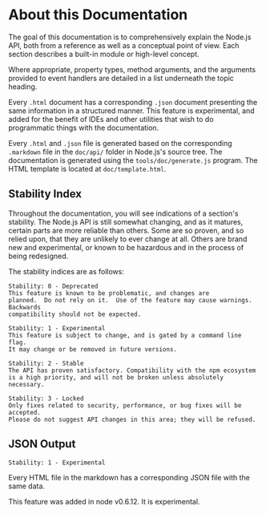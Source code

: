 # About this Documentation

<!-- type=misc -->

The goal of this documentation is to comprehensively explain the Node.js
API, both from a reference as well as a conceptual point of view.  Each
section describes a built-in module or high-level concept.

Where appropriate, property types, method arguments, and the arguments
provided to event handlers are detailed in a list underneath the topic
heading.

Every `.html` document has a corresponding `.json` document presenting
the same information in a structured manner.  This feature is
experimental, and added for the benefit of IDEs and other utilities that
wish to do programmatic things with the documentation.

Every `.html` and `.json` file is generated based on the corresponding
`.markdown` file in the `doc/api/` folder in Node.js's source tree.  The
documentation is generated using the `tools/doc/generate.js` program.
The HTML template is located at `doc/template.html`.

## Stability Index

<!--type=misc-->

Throughout the documentation, you will see indications of a section's
stability.  The Node.js API is still somewhat changing, and as it
matures, certain parts are more reliable than others.  Some are so
proven, and so relied upon, that they are unlikely to ever change at
all.  Others are brand new and experimental, or known to be hazardous
and in the process of being redesigned.

The stability indices are as follows:

```
Stability: 0 - Deprecated
This feature is known to be problematic, and changes are
planned.  Do not rely on it.  Use of the feature may cause warnings.  Backwards
compatibility should not be expected.
```

```
Stability: 1 - Experimental
This feature is subject to change, and is gated by a command line flag.
It may change or be removed in future versions.
```

```
Stability: 2 - Stable
The API has proven satisfactory. Compatibility with the npm ecosystem
is a high priority, and will not be broken unless absolutely necessary.
```

```
Stability: 3 - Locked
Only fixes related to security, performance, or bug fixes will be accepted.
Please do not suggest API changes in this area; they will be refused.
```

## JSON Output

    Stability: 1 - Experimental

Every HTML file in the markdown has a corresponding JSON file with the
same data.

This feature was added in node v0.6.12.  It is experimental.
